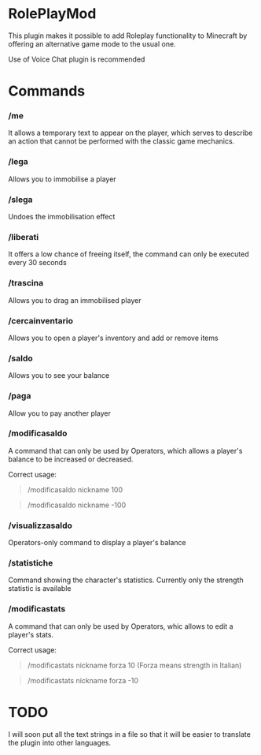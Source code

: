 # RolePlayMod
This plugin makes it possible to add Roleplay functionality to Minecraft by offering an alternative game mode to the usual one.

Use of Voice Chat plugin is recommended
# Commands
### /me
It allows a temporary text to appear on the player, which serves to describe an action that cannot be performed with the classic game mechanics.

### /lega
Allows you to immobilise a player

### /slega
Undoes the immobilisation effect

### /liberati
It offers a low chance of freeing itself, the command can only be executed every 30 seconds

### /trascina
Allows you to drag an immobilised player

### /cercainventario
Allows you to open a player's inventory and add or remove items

### /saldo
Allows you to see your balance

### /paga
Allow you to pay another player

### /modificasaldo
A command that can only be used by Operators, which allows a player's balance to be increased or decreased.

Correct usage:
> /modificasaldo nickname 100

> /modificasaldo nickname -100

### /visualizzasaldo
Operators-only command to display a player's balance

### /statistiche
Command showing the character's statistics.
Currently only the strength statistic is available

### /modificastats
A command that can only be used by Operators, whic allows to edit a player's stats.

Correct usage:
> /modificastats nickname forza 10  (Forza means strength in Italian)

> /modificastats nickname forza -10

# TODO
I will soon put all the text strings in a file so that it will be easier to translate the plugin into other languages.




